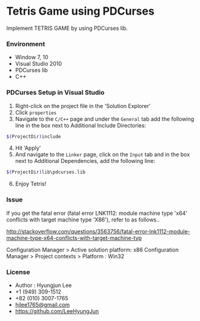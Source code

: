 # Tetris Game using PDCurses

Implement TETRIS GAME by using PDCurses lib.

### Environment

* Window 7, 10
* Visual Studio 2010
* PDCurses lib
* C++

### PDCurses Setup in Visual Studio

1. Right-click on the project file in the 'Solution Explorer'
2. Click `properties`
3. Navigate to the `C/C++` page and under the `General` tab add the following line in the box next to Additional Include Directories:

```sh
$(ProjectDir)include
```

4. Hit ‘Apply’
5. And navigate to the `Linker` page, click on the `Input` tab and in the box next to Additional Dependencies, add the following line:

```sh
$(ProjectDir)lib\pdcurses.lib
```
6. Enjoy Tetris!

### Issue

If you get the fatal error (fatal error LNK1112: module machine type 'x64' conflicts with target machine type 'X86'), refer to as follows..

http://stackoverflow.com/questions/3563756/fatal-error-lnk1112-module-machine-type-x64-conflicts-with-target-machine-typ

Configuration Manager > Active solution platform: x86
Configuration Manager > Project contexts > Platform : Win32


### License

* Author : Hyungjun Lee
* +1 (949) 309-1512
* +82 (010) 3007-1765
* hjlee1765@gmail.com
* https://github.com/LeeHyungJun

